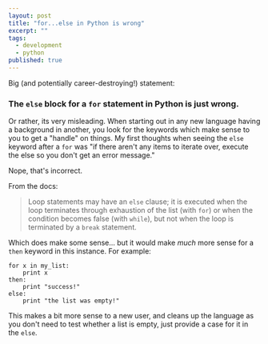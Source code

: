 ```yaml
---
layout: post
title: "for...else in Python is wrong"
excerpt: ""
tags:
  - development
  - python
published: true
---
```


Big (and potentially career-destroying!) statement:
### The `else` block for a `for` statement in Python is just wrong.

Or rather, its very misleading. When starting out in any new language having a
background in another, you look for the keywords which make sense to you to get
a "handle" on things. My first thoughts when seeing the `else` keyword
after a `for` was "if there aren't any items to iterate over, execute
the else so you don't get an error message."

Nope, that's incorrect.

From the docs:

> Loop statements may have an `else` clause; it is executed when the loop terminates
> through exhaustion of the list (with `for`) or when the condition becomes false
> (with `while`), but not when the loop is terminated by a `break` statement.

Which does make some sense... but it would make _much_ more sense for a `then` keyword in
this instance. For example:


    for x in my_list:
        print x
    then:
        print "success!"
    else:
        print "the list was empty!"

This makes a bit more sense to a new user, and cleans up the language as you don't need to test whether a
list is empty, just provide a case for it in the `else`.
